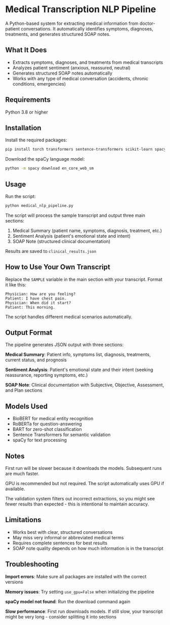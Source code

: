 # Medical Transcription NLP Pipeline

A Python-based system for extracting medical information from doctor-patient conversations. It automatically identifies symptoms, diagnoses, treatments, and generates structured SOAP notes.

## What It Does

- Extracts symptoms, diagnoses, and treatments from medical transcripts
- Analyzes patient sentiment (anxious, reassured, neutral)
- Generates structured SOAP notes automatically
- Works with any type of medical conversation (accidents, chronic conditions, emergencies)

## Requirements

Python 3.8 or higher

## Installation

Install the required packages:
```bash
pip install torch transformers sentence-transformers scikit-learn spacy
```

Download the spaCy language model:
```bash
python -m spacy download en_core_web_sm
```

## Usage

Run the script:
```bash
python medical_nlp_pipeline.py
```

The script will process the sample transcript and output three main sections:
1. Medical Summary (patient name, symptoms, diagnosis, treatment, etc.)
2. Sentiment Analysis (patient's emotional state and intent)
3. SOAP Note (structured clinical documentation)

Results are saved to `clinical_results.json`

## How to Use Your Own Transcript

Replace the `SAMPLE` variable in the main section with your transcript. Format it like this:
```
Physician: How are you feeling?
Patient: I have chest pain.
Physician: When did it start?
Patient: This morning.
```

The script handles different medical scenarios automatically.

## Output Format

The pipeline generates JSON output with three sections:

**Medical Summary**: Patient info, symptoms list, diagnosis, treatments, current status, and prognosis

**Sentiment Analysis**: Patient's emotional state and their intent (seeking reassurance, reporting symptoms, etc.)

**SOAP Note**: Clinical documentation with Subjective, Objective, Assessment, and Plan sections

## Models Used

- BioBERT for medical entity recognition
- RoBERTa for question-answering
- BART for zero-shot classification
- Sentence Transformers for semantic validation
- spaCy for text processing

## Notes

First run will be slower because it downloads the models. Subsequent runs are much faster.

GPU is recommended but not required. The script automatically uses GPU if available.

The validation system filters out incorrect extractions, so you might see fewer results than expected - this is intentional to maintain accuracy.

## Limitations

- Works best with clear, structured conversations
- May miss very informal or abbreviated medical terms
- Requires complete sentences for best results
- SOAP note quality depends on how much information is in the transcript

## Troubleshooting

**Import errors**: Make sure all packages are installed with the correct versions

**Memory issues**: Try setting `use_gpu=False` when initializing the pipeline

**spaCy model not found**: Run the download command again

**Slow performance**: First run downloads models. If still slow, your transcript might be very long - consider splitting it into sections